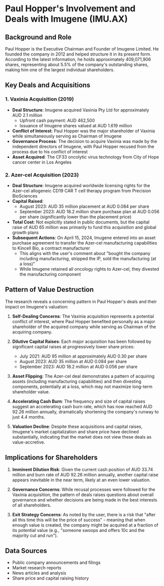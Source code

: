 # Paul Hopper's Involvement and Deals with Imugene (IMU.AX)

## Background and Role

Paul Hopper is the Executive Chairman and Founder of Imugene Limited. He founded the company in 2012 and helped structure it in its present form. According to the latest information, he holds approximately 409,071,906 shares, representing about 5.5% of the company's outstanding shares, making him one of the largest individual shareholders.

## Key Deals and Acquisitions

### 1. Vaxinia Acquisition (2019)
- **Deal Structure**: Imugene acquired Vaxinia Pty Ltd for approximately AUD 2.1 million
  - Upfront cash payment: AUD 462,500
  - Issuance of Imugene shares valued at AUD 1.619 million
- **Conflict of Interest**: Paul Hopper was the major shareholder of Vaxinia while simultaneously serving as Chairman of Imugene
- **Governance Process**: The decision to acquire Vaxinia was made by the independent directors of Imugene, with Paul Hopper recused from the process due to his conflict of interest
- **Asset Acquired**: The CF33 oncolytic virus technology from City of Hope cancer center in Los Angeles

### 2. Azer-cel Acquisition (2023)
- **Deal Structure**: Imugene acquired worldwide licensing rights for the Azer-cel allogeneic CD19 CAR T cell therapy program from Precision BioSciences
- **Capital Raised**: 
  - August 2023: AUD 35 million placement at AUD 0.084 per share
  - September 2023: AUD 18.2 million share purchase plan at AUD 0.056 per share (significantly lower than the placement price)
- **Total Cost**: Not explicitly stated in public documents, but the capital raise of AUD 65 million was primarily to fund this acquisition and global growth plans
- **Subsequent Actions**: On April 15, 2024, Imugene entered into an asset purchase agreement to transfer the Azer-cel manufacturing capabilities to Kincell Bio, a contract manufacturer
  - This aligns with the user's comment about "bought the company including manufacturing, stripped the IP, sold the manufacturing (at a loss)"
  - While Imugene retained all oncology rights to Azer-cel, they divested the manufacturing component

## Pattern of Value Destruction

The research reveals a concerning pattern in Paul Hopper's deals and their impact on Imugene's valuation:

1. **Self-Dealing Concerns**: The Vaxinia acquisition represents a potential conflict of interest, where Paul Hopper benefited personally as a major shareholder of the acquired company while serving as Chairman of the acquiring company.

2. **Dilutive Capital Raises**: Each major acquisition has been followed by significant capital raises at progressively lower share prices:
   - July 2021: AUD 95 million at approximately AUD 0.30 per share
   - August 2023: AUD 35 million at AUD 0.084 per share
   - September 2023: AUD 18.2 million at AUD 0.056 per share

3. **Asset Flipping**: The Azer-cel deal demonstrates a pattern of acquiring assets (including manufacturing capabilities) and then divesting components, potentially at a loss, which may not maximize long-term shareholder value.

4. **Accelerating Cash Burn**: The frequency and size of capital raises suggest an accelerating cash burn rate, which has now reached AUD 92.26 million annually, dramatically shortening the company's runway to just 4.4 months.

5. **Valuation Decline**: Despite these acquisitions and capital raises, Imugene's market capitalization and share price have declined substantially, indicating that the market does not view these deals as value-accretive.

## Implications for Shareholders

1. **Imminent Dilution Risk**: Given the current cash position of AUD 33.74 million and burn rate of AUD 92.26 million annually, another capital raise appears inevitable in the near term, likely at an even lower valuation.

2. **Governance Concerns**: While recusal processes were followed for the Vaxinia acquisition, the pattern of deals raises questions about overall governance and whether decisions are being made in the best interests of all shareholders.

3. **Exit Strategy Concerns**: As noted by the user, there is a risk that "after all this time this will be the price of success" - meaning that when enough value is created, the company might be acquired at a fraction of its potential value (e.g., "someone swoops and offers 10c and the majority cut and run").

## Data Sources

- Public company announcements and filings
- Market research reports
- News articles and analysis
- Share price and capital raising history
